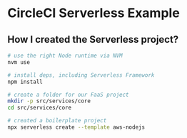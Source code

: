 # CircleCI Serverless Example

## How I created the Serverless project?

```sh
# use the right Node runtime via NVM
nvm use

# install deps, including Serverless Framework
npm install

# create a folder for our FaaS project
mkdir -p src/services/core
cd src/services/core

# created a boilerplate project
npx serverless create --template aws-nodejs
```
